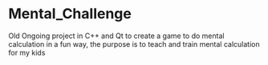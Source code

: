 # Mental_Challenge
 Old Ongoing project in C++ and Qt to create a game to do mental calculation in a fun way, the purpose is to teach and train mental calculation for my kids
